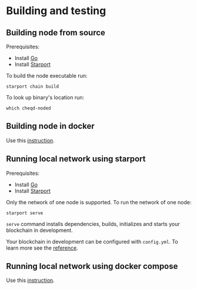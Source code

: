 # Building and testing

## Building node from source

Prerequisites:

- Install [Go](https://golang.org/doc/install)
- Install [Starport](https://docs.starport.network/intro/install.html)

To build the node executable run:

```
starport chain build
```

To look up binary's location run:

```
which cheqd-noded
```

## Building node in docker

Use this [instruction](../docker/cheqd_node/README.md).

## Running local network using starport

Prerequisites:

- Install [Go](https://golang.org/doc/install)
- Install [Starport](https://docs.starport.network/intro/install.html)

Only the network of one node is supported. To run the network of one node:

```
starport serve
```

`serve` command installs dependencies, builds, initializes and starts your blockchain in development.

Your blockchain in development can be configured with `config.yml`. To learn more see the [reference](https://github.com/tendermint/starport#documentation).

## Running local network using docker compose

Use this [instruction](../docker/docker_compose_localnet/README.md).